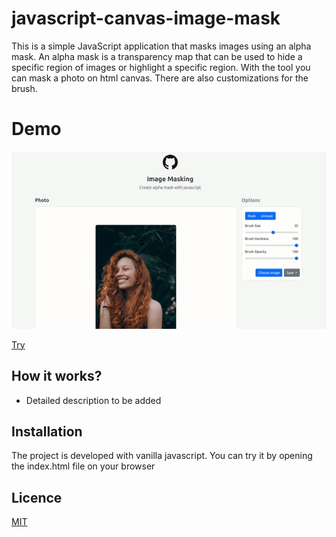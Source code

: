 # javascript-canvas-image-mask
This is a simple JavaScript application that masks images using an alpha mask. An alpha mask is a transparency map that can be used to hide a specific region of images or highlight a specific region. With the tool you can mask a photo on html canvas. There are also customizations for the brush.

# Demo
![](https://github.com/Bariskau/javascript-canvas-image-mask/raw/main/assets/images/demo.gif)

[Try](https://bariskau.github.io/javascript-canvas-image-mask)

## How it works?
- Detailed description to be added

## Installation
The project is developed with vanilla javascript. You can try it by opening the index.html file on your browser

## Licence
[MIT](https://choosealicense.com/licenses/mit/)
